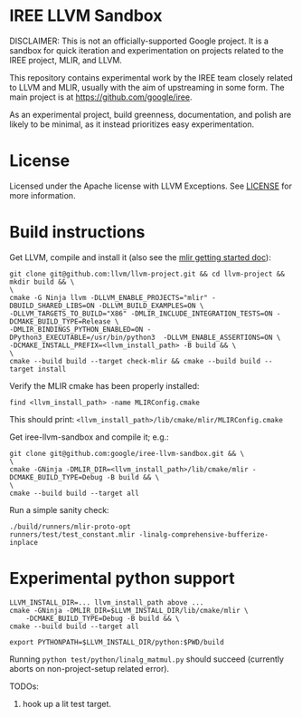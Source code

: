 # IREE LLVM Sandbox

DISCLAIMER: This is not an officially-supported Google project. It is a sandbox
for quick iteration and experimentation on projects related to the IREE project,
MLIR, and LLVM.

This repository contains experimental work by the IREE team closely related to
LLVM and MLIR, usually with the aim of upstreaming in some form. The main
project is at https://github.com/google/iree.

As an experimental project, build greenness, documentation, and polish are
likely to be minimal, as it instead prioritizes easy experimentation.

# License

Licensed under the Apache license with LLVM Exceptions. See [LICENSE](LICENSE)
for more information.

# Build instructions

Get LLVM, compile and install it (also see the
[mlir getting started doc](https://mlir.llvm.org/getting_started/)):

```
git clone git@github.com:llvm/llvm-project.git && cd llvm-project && mkdir build && \
\
cmake -G Ninja llvm -DLLVM_ENABLE_PROJECTS="mlir" -DBUILD_SHARED_LIBS=ON -DLLVM_BUILD_EXAMPLES=ON \
-DLLVM_TARGETS_TO_BUILD="X86" -DMLIR_INCLUDE_INTEGRATION_TESTS=ON -DCMAKE_BUILD_TYPE=Release \
-DMLIR_BINDINGS_PYTHON_ENABLED=ON -DPython3_EXECUTABLE=/usr/bin/python3  -DLLVM_ENABLE_ASSERTIONS=ON \
-DCMAKE_INSTALL_PREFIX=<llvm_install_path> -B build && \
\
cmake --build build --target check-mlir && cmake --build build --target install
```

Verify the MLIR cmake has been properly installed:

```
find <llvm_install_path> -name MLIRConfig.cmake
```

This should print: `<llvm_install_path>/lib/cmake/mlir/MLIRConfig.cmake`

Get iree-llvm-sandbox and compile it; e.g.:

```
git clone git@github.com:google/iree-llvm-sandbox.git && \
\
cmake -GNinja -DMLIR_DIR=<llvm_install_path>/lib/cmake/mlir -DCMAKE_BUILD_TYPE=Debug -B build && \
\
cmake --build build --target all
```

Run a simple sanity check:

```
./build/runners/mlir-proto-opt
runners/test/test_constant.mlir -linalg-comprehensive-bufferize-inplace
```

# Experimental python support

```
LLVM_INSTALL_DIR=... llvm_install_path above ...
cmake -GNinja -DMLIR_DIR=$LLVM_INSTALL_DIR/lib/cmake/mlir \
    -DCMAKE_BUILD_TYPE=Debug -B build && \
cmake --build build --target all

export PYTHONPATH=$LLVM_INSTALL_DIR/python:$PWD/build
```

Running `python test/python/linalg_matmul.py` should succeed (currently aborts
on non-project-setup related error).

TODOs:

1.  hook up a lit test target.
